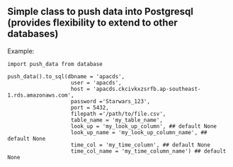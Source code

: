 ## Simple class to push data into Postgresql (provides flexibility to extend to other databases)
Example:

    import push_data from database

    push_data().to_sql(dbname = 'apacds',
                        user = 'apacds', 
                        host = 'apacds.ckcivkxzsrfb.ap-southeast-1.rds.amazonaws.com', 
                        password ='Starwars_123',
                        port = 5432,
                        filepath ='/path/to/file.csv',
                        table_name = 'my_table_name', 
                        look_up = 'my_look_up_column', ## default None
                        look_up_name = 'my_look_up_column_name', ## default None
                        time_col = 'my_time_column', ## default None
                        time_col_name = 'my_time_column_name') ## default None
                        
                        

